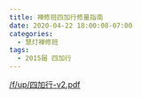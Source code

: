 ```yaml
---
title: 禅修班四加行修量指南
date: 2020-04-22 18:00:08-07:00
categories:
  - 慧灯禅修班
tags:
  - 2015届 四加行
---
```



[/f/up/四加行-v2.pdf](/f/up/四加行-v2.pdf)